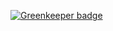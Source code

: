 

[![Greenkeeper badge](https://badges.greenkeeper.io/EmaSuriano/Blinking-led-javascript-arduino.svg)](https://greenkeeper.io/)